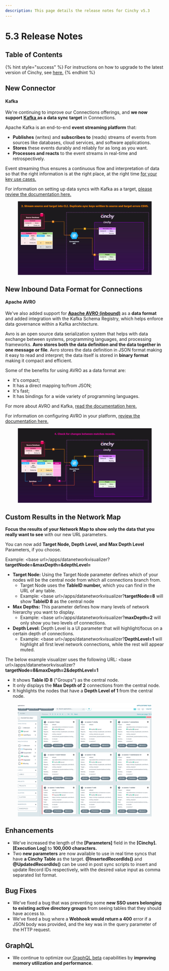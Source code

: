 ```yaml
---
description: This page details the release notes for Cinchy v5.3
---
```


# 5.3 Release Notes

## Table of Contents

{% hint style="success" %}
For instructions on how to upgrade to the latest version of Cinchy, see [here.](../../upgrade-guide/upgrade-guides/)
{% endhint %}

## New Connector

#### Kafka

We're continuing to improve our Connections offerings, and **we now support** [**Kafka** ](https://aws.amazon.com/msk/what-is-kafka/)**as a data sync target** in Connections.

Apache Kafka is an end-to-end **event streaming platform** that:

- **Publishes** (writes) and **subscribes to** (reads) streams of events from sources like databases, cloud services, and software applications.
- **Stores** these events durably and reliably for as long as you want.
- **Processes and reacts** to the event streams in real-time and retrospectively.

Event streaming thus ensures a continuous flow and interpretation of data so that the right information is at the right place, at the right time [for your key use cases.](https://kafka.apache.org/powered-by)

For information on setting up data syncs with Kafka as a target, [please review the documentation here.](https://cli.docs.cinchy.com/builder-guide/configuring-a-data-sync/supported-sync-targets/kafka-topic)

<figure><img src="../../.gitbook/assets/image (47).png" alt=""><figcaption></figcaption></figure>

## New Inbound Data Format for Connections

#### Apache AVRO

We've also added support for [**Apache AVRO (inbound)**](https://avro.apache.org/) as a **data format** and added integration with the Kafka Schema Registry, which helps enforce data governance within a Kafka architecture.

Avro is an open source data serialization system that helps with data exchange between systems, programming languages, and processing frameworks. **Avro stores both the data definition and the data together in one message or file**. Avro stores the data definition in JSON format making it easy to read and interpret; the data itself is stored in **binary format** making it compact and efficient.

Some of the benefits for using AVRO as a data format are:

- It's compact;
- It has a direct mapping to/from JSON;
- It's fast;
- It has bindings for a wide variety of programming languages.

For more about AVRO and Kafka, [read the documentation here. ](https://www.confluent.io/blog/avro-kafka-data/)

For information on configuring AVRO in your platform, [review the documentation here.](https://cli.docs.cinchy.com/builder-guide/configuring-a-data-sync/supported-data-sources/kafka-topic/apache-avro-data-format)

<figure><img src="../../.gitbook/assets/image (466).png" alt=""><figcaption></figcaption></figure>

## **Custom Results in the Network Map**

**Focus the results of your Network Map to show only the data that you really want to see** with our new URL parameters.

You can now add **Target Node, Depth Level, and Max Depth Level** Parameters, if you choose.

Example: \<base url>/apps/datanetworkvisualizer?**targetNode=\&maxDepth=\&depthLevel=**

- **Target Node:** Using the Target Node parameter defines which of your nodes will be the central node from which all connections branch from.
  - Target Node uses the **TableID number,** which you can find in the URL of any table.
  - Example: \<base url>/apps/datanetworkvisualizer?**targetNode=8** will show **TableID 8** as the central node
- **Max Depths:** This parameter defines how many levels of network hierarchy you want to display.
  - Example: \<base url>/apps/datanetworkvisualizer?**maxDepth=2** will only show you two levels of connections.
- **Depth Level:** Depth Level is a UI parameter that will highlight/focus on a certain depth of connections.
  - Example: \<base url>/apps/datanetworkvisualizer?**DepthLevel=1** will highlight all first level network connections, while the rest will appear muted.

The below example visualizer uses the following URL: \<base url>/apps/datanetworkvisualizer?**targetNode=8\&maxDepth=2\&depthLevel=1**

- It shows **Table ID 8** ("Groups") as the central node.
- It only displays the **Max Depth of 2** connections from the central node.
- It highlights the nodes that have a **Depth Level of 1** from the central node.

<figure><img src="../../.gitbook/assets/image (550).png" alt=""><figcaption></figcaption></figure>

## Enhancements

- We've increased the length of the **\[Parameters]** field in the **\[Cinchy].\[Execution Log]** to **100,000 characters.**
- Two **new parameters** are now available to use in real time syncs that have **a Cinchy Table** as the target. **@InsertedRecordIds()** and **@UpdatedRecordIds()** can be used in post sync scripts to insert and update Record IDs respectively, with the desired value input as comma separated list format.

## Bug Fixes

- We've fixed a bug that was preventing some **new SSO users belonging to existing active directory groups** from seeing tables that they should have access to.
- We've fixed a bug where a **Webhook would return a 400** error if a JSON body was provided, and the key was in the query parameter of the HTTP request.

## GraphQL

- We continue to optimize our[ GraphQL beta](../../guides-for-using-cinchy/additional-guides/graphql-beta.md) capabilities by **improving memory utilization and performance.**
